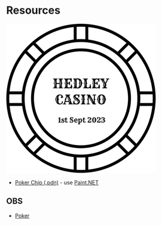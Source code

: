 # Resources

![Poker Chip](pokerchip.png "Poker Chip")

- [Poker Chip (.pdn)](pokerchip.pdn) - use [Paint.NET](https://www.getpaint.net/)

## OBS

- [Poker](OBS/Poker.json)
